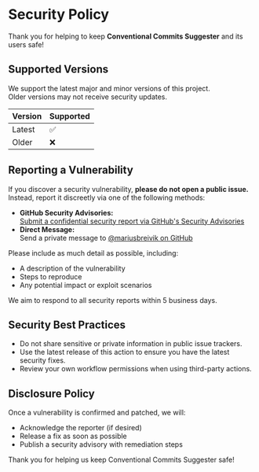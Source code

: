 # Security Policy

Thank you for helping to keep **Conventional Commits Suggester** and its users safe!

## Supported Versions

We support the latest major and minor versions of this project.  
Older versions may not receive security updates.

| Version | Supported          |
| ------- | ----------------- |
| Latest  | :white_check_mark: |
| Older   | :x:                |

## Reporting a Vulnerability

If you discover a security vulnerability, **please do not open a public issue.**  
Instead, report it discreetly via one of the following methods:

- **GitHub Security Advisories:**  
  [Submit a confidential security report via GitHub's Security Advisories](https://github.com/mariusbreivik/conventional-commits-suggester/security/advisories/new)
- **Direct Message:**  
  Send a private message to [@mariusbreivik on GitHub](https://github.com/mariusbreivik)

Please include as much detail as possible, including:
- A description of the vulnerability
- Steps to reproduce
- Any potential impact or exploit scenarios

We aim to respond to all security reports within 5 business days.

## Security Best Practices

- Do not share sensitive or private information in public issue trackers.
- Use the latest release of this action to ensure you have the latest security fixes.
- Review your own workflow permissions when using third-party actions.

## Disclosure Policy

Once a vulnerability is confirmed and patched, we will:
- Acknowledge the reporter (if desired)
- Release a fix as soon as possible
- Publish a security advisory with remediation steps

Thank you for helping us keep Conventional Commits Suggester safe!
